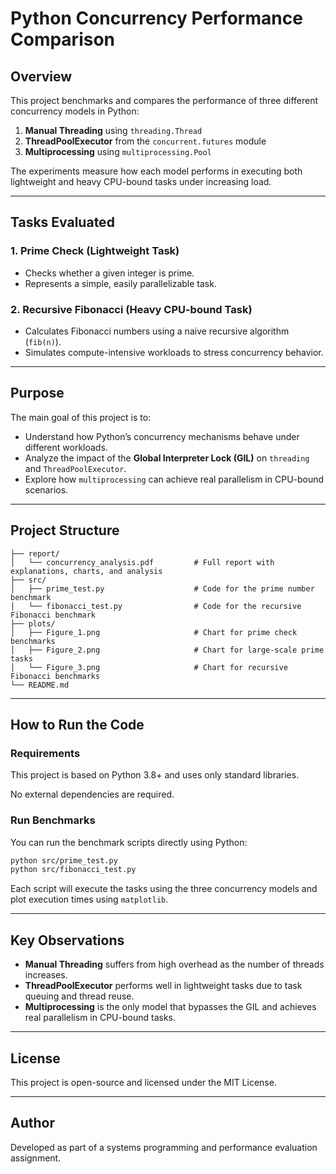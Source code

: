 # Python Concurrency Performance Comparison

## Overview

This project benchmarks and compares the performance of three different concurrency models in Python:

1. **Manual Threading** using `threading.Thread`
2. **ThreadPoolExecutor** from the `concurrent.futures` module
3. **Multiprocessing** using `multiprocessing.Pool`

The experiments measure how each model performs in executing both lightweight and heavy CPU-bound tasks under increasing load.

---

## Tasks Evaluated

### 1. Prime Check (Lightweight Task)
- Checks whether a given integer is prime.
- Represents a simple, easily parallelizable task.

### 2. Recursive Fibonacci (Heavy CPU-bound Task)
- Calculates Fibonacci numbers using a naive recursive algorithm (`fib(n)`).
- Simulates compute-intensive workloads to stress concurrency behavior.

---

## Purpose

The main goal of this project is to:

- Understand how Python’s concurrency mechanisms behave under different workloads.
- Analyze the impact of the **Global Interpreter Lock (GIL)** on `threading` and `ThreadPoolExecutor`.
- Explore how `multiprocessing` can achieve real parallelism in CPU-bound scenarios.

---

## Project Structure

```
├── report/
│   └── concurrency_analysis.pdf         # Full report with explanations, charts, and analysis
├── src/
│   ├── prime_test.py                    # Code for the prime number benchmark
│   └── fibonacci_test.py                # Code for the recursive Fibonacci benchmark
├── plots/
│   ├── Figure_1.png                     # Chart for prime check benchmarks
│   ├── Figure_2.png                     # Chart for large-scale prime tasks
│   └── Figure_3.png                     # Chart for recursive Fibonacci benchmarks
└── README.md
```

---

## How to Run the Code

### Requirements

This project is based on Python 3.8+ and uses only standard libraries.

No external dependencies are required.

### Run Benchmarks

You can run the benchmark scripts directly using Python:

```bash
python src/prime_test.py
python src/fibonacci_test.py
```

Each script will execute the tasks using the three concurrency models and plot execution times using `matplotlib`.

---

## Key Observations

- **Manual Threading** suffers from high overhead as the number of threads increases.
- **ThreadPoolExecutor** performs well in lightweight tasks due to task queuing and thread reuse.
- **Multiprocessing** is the only model that bypasses the GIL and achieves real parallelism in CPU-bound tasks.

---

## License

This project is open-source and licensed under the MIT License.

---

## Author

Developed as part of a systems programming and performance evaluation assignment.
